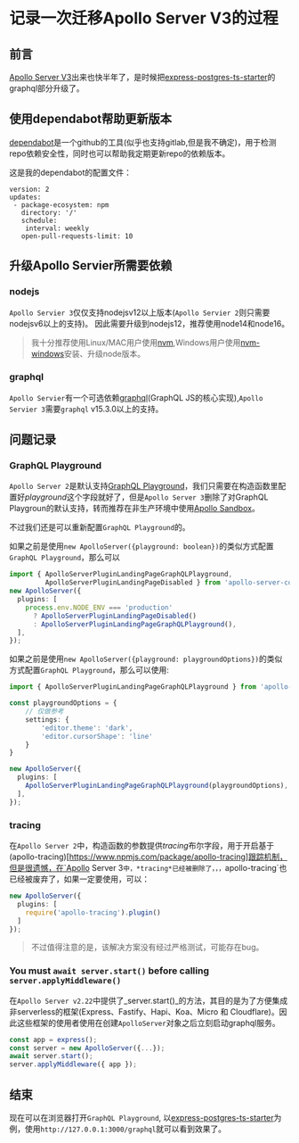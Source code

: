 # 记录一次迁移Apollo Server V3的过程

## 前言

[Apollo Server V3](https://www.apollographql.com/docs/apollo-server/)出来也快半年了，是时候把[express-postgres-ts-starter](https://github.com/damingerdai/express-postgres-ts-starter)的graphql部分升级了。

## 使用dependabot帮助更新版本

[dependabot](https://docs.github.com/en/code-security/supply-chain-security/keeping-your-dependencies-updated-automatically/about-dependabot-version-updates)是一个github的工具(似乎也支持gitlab,但是我不确定)，用于检测repo依赖安全性，同时也可以帮助我定期更新repo的依赖版本。

这是我的dependabot的配置文件：

```
version: 2
updates:
 - package-ecosystem: npm
   directory: '/'
   schedule:
    interval: weekly
   open-pull-requests-limit: 10
```

## 升级Apollo Servier所需要依赖

### nodejs

`Apollo Servier 3`仅仅支持nodejsv12以上版本(`Apollo Servier 2`则只需要nodejsv6以上的支持)。 因此需要升级到nodejs12，推荐使用node14和node16。

> 我十分推荐使用Linux/MAC用户使用[nvm](https://github.com/nvm-sh/nvm),Windows用户使用[nvm-windows](https://github.com/coreybutler/nvm-windows)安装、升级node版本。

### graphql

`Apollo Servier`有一个可选依赖[graphql](https://www.npmjs.com/package/graphql)(GraphQL JS的核心实现),`Apollo Servier 3`需要`graphql` v15.3.0以上的支持。

## 问题记录

### GraphQL Playground

`Apollo Server 2`是默认支持[GraphQL Playground](https://github.com/graphql/graphql-playground)，我们只需要在构造函数里配置好*playground*这个字段就好了，但是`Apollo Server 3`删除了对GraphQL Playgroun的默认支持，转而推荐在非生产环境中使用[Apollo Sandbox](https://www.apollographql.com/blog/announcement/platform/apollo-sandbox-an-open-graphql-ide-for-local-development/)。

不过我们还是可以重新配置`GraphQL Playground`的。

如果之前是使用`new ApolloServer({playground: boolean})`的类似方式配置`GraphQL Playground`，那么可以

```typescript
import { ApolloServerPluginLandingPageGraphQLPlayground,
         ApolloServerPluginLandingPageDisabled } from 'apollo-server-core';
new ApolloServer({
  plugins: [
    process.env.NODE_ENV === 'production'
      ? ApolloServerPluginLandingPageDisabled()
      : ApolloServerPluginLandingPageGraphQLPlayground(),
  ],
});

```

如果之前是使用`new ApolloServer({playground: playgroundOptions})`的类似方式配置`GraphQL Playground`，那么可以使用:

```typescript
import { ApolloServerPluginLandingPageGraphQLPlayground } from 'apollo-server-core';

const playgroundOptions = {
    // 仅做参考
    settings: {
        'editor.theme': 'dark',
        'editor.cursorShape': 'line'
    }
}

new ApolloServer({
  plugins: [
    ApolloServerPluginLandingPageGraphQLPlayground(playgroundOptions),
  ],
});
```

### tracing

在`Apollo Server 2`中，构造函数的参数提供*tracing*布尔字段，用于开启基于(apollo-tracing)[https://www.npmjs.com/package/apollo-tracing]跟踪机制，但是很遗憾，在`Apollo Server 3`中，*tracing*已经被删除了，，，`apollo-tracing`也已经被废弃了，如果一定要使用，可以：

```typescript
new ApolloServer({
  plugins: [
    require('apollo-tracing').plugin()
  ]
});

```

> 不过值得注意的是，该解决方案没有经过严格测试，可能存在bug。

### You must `await server.start()` before calling `server.applyMiddleware()`

在`Apollo Server v2.22`中提供了_server.start()_的方法，其目的是为了方便集成非serverless的框架(Express、Fastify、Hapi、Koa、Micro 和 Cloudflare)。因此这些框架的使用者使用在创建`ApolloServer`对象之后立刻启动graphql服务。

```javascript
const app = express();
const server = new ApolloServer({...});
await server.start();
server.applyMiddleware({ app });
```

## 结束

现在可以在浏览器打开`GraphQL Playground`, 以[express-postgres-ts-starter](https://github.com/damingerdai/express-postgres-ts-starter)为例，使用`http://127.0.0.1:3000/graphql`就可以看到效果了。